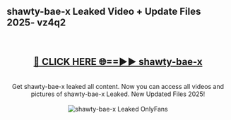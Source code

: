 <h2>shawty-bae-x Leaked Video + Update Files 2025- vz4q2</h2>
<br>
<div align="center">
<h2><a href="https://libra.edu.pl?shawty-bae-x" rel="nofollow">🔴 CLICK HERE 🌐==►► shawty-bae-x</a></h2>
<br>
Get shawty-bae-x leaked all content. Now you can access all videos and pictures of shawty-bae-x Leaked. New Updated Files 2025!
<br>
<br>
<a href="https://libra.edu.pl?shawty-bae-x" rel="nofollow" data-target="animated-image.originalLink"><img src="https://i.ibb.co.com/WyWwxjT/player-gif2.gif" alt="shawty-bae-x Leaked OnlyFans" style="max-width: 100%; display: inline-block;" data-target="animated-image.originalImage"></a>
</div>
<br>